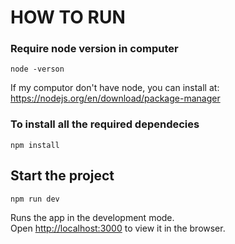 <h1>HOW TO RUN</h1>

### Require node version in computer

```
node -verson
```

If my computor don't have node, you can install at: https://nodejs.org/en/download/package-manager

### To install all the required dependecies

```
npm install
```

## Start the project

```
npm run dev
```

Runs the app in the development mode.<br>
Open [http://localhost:3000](http://localhost:3000) to view it in the browser.
